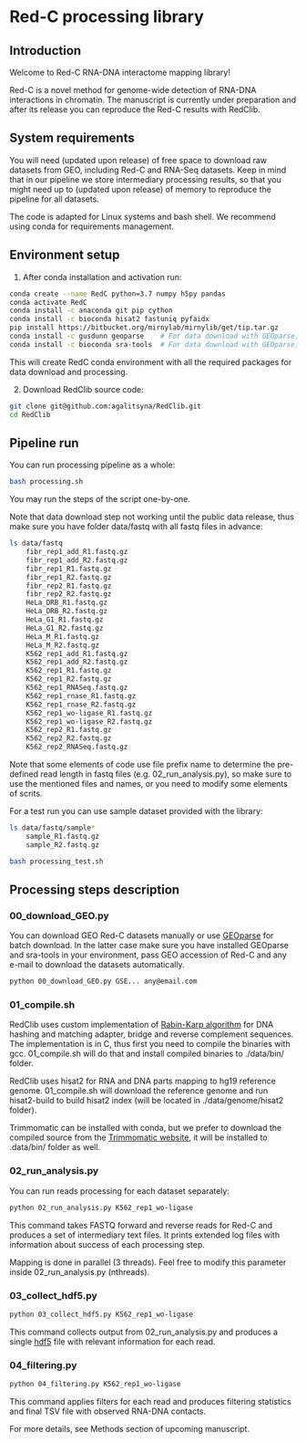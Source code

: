# Red-C processing library

## Introduction

Welcome to Red-C RNA-DNA interactome mapping library!

Red-C is a novel method for genome-wide detection of RNA-DNA interactions in chromatin.
The manuscript is currently under preparation and after its release you can reproduce the Red-C results with RedClib.

## System requirements

You will need (updated upon release) of free space to download raw datasets from GEO, including Red-C and RNA-Seq datasets.
Keep in mind that in our pipeline we store intermediary processing results, so that you might need up to (updated upon release) of memory
to reproduce the pipeline for all datasets.

The code is adapted for Linux systems and bash shell. We recommend using conda for requirements management.

## Environment setup

1. After conda installation and activation run:

```bash
conda create --name RedC python=3.7 numpy h5py pandas
conda activate RedC
conda install -c anaconda git pip cython 
conda install -c bioconda hisat2 fastuniq pyfaidx
pip install https://bitbucket.org/mirnylab/mirnylib/get/tip.tar.gz
conda install -c gusdunn geoparse    # For data download with GEOparse; skip if not needed
conda install -c bioconda sra-tools  # For data download with GEOparse; skip if not needed
```

This will create RedC conda environment with all the required packages for data download and processing.

2. Download RedClib source code:

```bash
git clone git@github.com:agalitsyna/RedClib.git
cd RedClib
```

## Pipeline run

You can run processing pipeline as a whole:

```bash
bash processing.sh
```

You may run the steps of the script one-by-one.

Note that data download step not working until the public data release, thus make sure you have folder data/fastq with all fastq files in advance:

```bash
ls data/fastq
    fibr_rep1_add_R1.fastq.gz
    fibr_rep1_add_R2.fastq.gz
    fibr_rep1_R1.fastq.gz
    fibr_rep1_R2.fastq.gz
    fibr_rep2_R1.fastq.gz
    fibr_rep2_R2.fastq.gz
    HeLa_DRB_R1.fastq.gz
    HeLa_DRB_R2.fastq.gz
    HeLa_G1_R1.fastq.gz
    HeLa_G1_R2.fastq.gz
    HeLa_M_R1.fastq.gz
    HeLa_M_R2.fastq.gz
    K562_rep1_add_R1.fastq.gz
    K562_rep1_add_R2.fastq.gz
    K562_rep1_R1.fastq.gz
    K562_rep1_R2.fastq.gz
    K562_rep1_RNASeq.fastq.gz
    K562_rep1_rnase_R1.fastq.gz
    K562_rep1_rnase_R2.fastq.gz
    K562_rep1_wo-ligase_R1.fastq.gz
    K562_rep1_wo-ligase_R2.fastq.gz
    K562_rep2_R1.fastq.gz
    K562_rep2_R2.fastq.gz
    K562_rep2_RNASeq.fastq.gz
```

Note that some elements of code use file prefix name to determine the pre-defined read length in fastq files (e.g. 02_run_analysis.py), so make sure to use the mentioned files and names, or you need to modify some elements of scrits. 


For a test run you can use sample dataset provided with the library: 

```bash
ls data/fastq/sample*
    sample_R1.fastq.gz
    sample_R2.fastq.gz
```

```bash
bash processing_test.sh
```


## Processing steps description

### 00_download_GEO.py

You can download GEO Red-C datasets manually or use [GEOparse](https://github.com/guma44/GEOparse) for batch download.
In the latter case make sure you have installed GEOparse and sra-tools in your environment, pass GEO accession of Red-C
and any e-mail to download the datasets automatically.

```bash
python 00_download_GEO.py GSE... any@email.com
```

### 01_compile.sh

RedClib uses custom implementation of [Rabin-Karp algorithm](https://ieeexplore.ieee.org/document/5390135/) for DNA
hashing and matching adapter, bridge and reverse complement sequences. The implementation is in C, thus first you need
to compile the binaries with gcc. 01_compile.sh will do that and install compiled binaries to ./data/bin/ folder.

RedClib uses hisat2 for RNA and DNA parts mapping to hg19 reference genome. 01_compile.sh will download the
 reference genome and run hisat2-build to build hisat2 index (will be located in ./data/genome/hisat2 folder).
 
Trimmomatic can be installed with conda, but we prefer to download the compiled source from the [Trimmomatic website](http://www.usadellab.org), it will be installed to .data/bin/ folder as well. 

### 02_run_analysis.py

You can run reads processing for each dataset separately:

```bash
python 02_run_analysis.py K562_rep1_wo-ligase
```

This command takes FASTQ forward and reverse reads for Red-C and produces a set of intermediary text files.
It prints extended log files with information about success of each processing step.

Mapping is done in parallel (3 threads). Feel free to modify this parameter inside 02_run_analysis.py (nthreads).

### 03_collect_hdf5.py

```bash
python 03_collect_hdf5.py K562_rep1_wo-ligase
```

This command collects output from 02_run_analysis.py and produces a single [hdf5](https://www.hdfgroup.org/solutions/hdf5/)
file with relevant information for each read.

### 04_filtering.py

```bash
python 04_filtering.py K562_rep1_wo-ligase
```

This command applies filters for each read and produces filtering statistics and final TSV file with observed RNA-DNA contacts.

For more details, see Methods section of upcoming manuscript.
